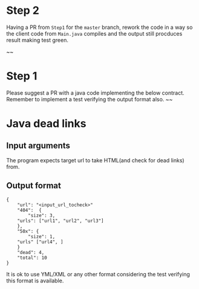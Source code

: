 # Step 2
Having a PR from `Step1` for the `master` branch, rework the code in a way so the client code from `Main.java` compiles and the output still procduces result making test green.

~~
# Step 1

Please suggest a PR with a java code implementing the below contract. Remember to implement a test verifying the output format also.
~~
# Java dead links

## Input arguments
The program expects target url to take HTML(and check for dead links) from.

## Output format

```
{
    "url": "<input_url_tocheck>"
    "404":  {
        "size": 3,
	"urls": ["url1", "url2", "url3"]
    },
    "50x": {
        "size": 1,
	"urls" ["url4", ]
    }
    "dead": 4,
    "total": 10
}
```

It is ok to use YML/XML or any other format considering the test verifying this format is available.
